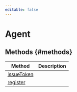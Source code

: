 ```yaml
---
editable: false
---
```


# Agent


## Methods {#methods}
Method | Description
--- | ---
[issueToken](issueToken.md) | 
[register](register.md) | 